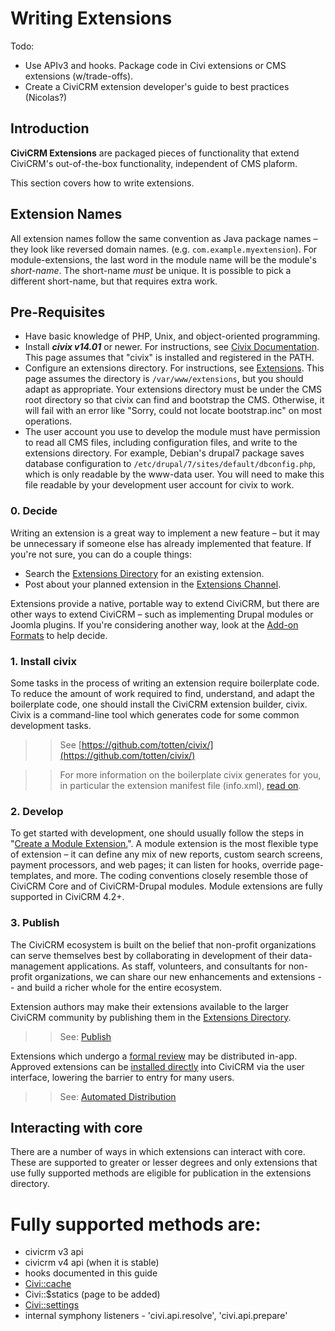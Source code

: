 # Writing Extensions

Todo:

- Use APIv3 and hooks. Package code in Civi extensions or CMS extensions (w/trade-offs).
- Create a CiviCRM extension developer's guide to best practices (Nicolas?)

## Introduction

**CiviCRM Extensions** are packaged pieces of functionality that extend CiviCRM's out-of-the-box functionality, independent of CMS plaform.

This section covers how to write extensions.

## Extension Names

All extension names follow the same convention as Java package names – they look like reversed domain names. (e.g.  `com.example.myextension`). For module-extensions, the last word in the module name will be the module's *short-name*. The short-name *must* be unique. It is possible to pick a different short-name, but that requires extra work.

## Pre-Requisites

-   Have basic knowledge of PHP, Unix, and object-oriented programming.
-   Install ***civix v14.01*** or newer. For instructions, see [Civix Documentation](/extensions/civix.md/). This page assumes that "civix" is installed and registered in the PATH.
-   Configure an extensions directory. For instructions, see [Extensions](/extensions/index.md). This page assumes the directory is `/var/www/extensions`, but you should adapt as appropriate. Your extensions directory must be under the CMS root directory so that civix can find and bootstrap the CMS. Otherwise, it will fail with an error like "Sorry, could not locate bootstrap.inc" on most operations.
-   The user account you use to develop the module must have permission to read all CMS files, including configuration files, and write to the extensions directory. For example, Debian's drupal7 package saves database configuration to `/etc/drupal/7/sites/default/dbconfig.php`, which is only readable by the www-data user. You will need to make this file readable by your development user account for civix to work.

### 0. Decide
Writing an extension is a great way to implement a new feature – but it may be unnecessary if someone else has already implemented that feature. If you're not sure, you can do a couple things:
- Search the [Extensions Directory](http://civicrm.org/extensions) for an existing extension.
- Post about your planned extension in the [Extensions Channel](https://chat.civicrm.org/civicrm/channels/extensions).

Extensions provide a native, portable way to extend CiviCRM, but there are other ways to extend CiviCRM – such as implementing Drupal modules or Joomla plugins. If you're considering another way, look at the [Add-on Formats](/extensions/packaging.md)
to help decide.

### 1. Install civix
Some tasks in the process of writing an extension require boilerplate code. To reduce the amount of work required to find, understand, and adapt the boilerplate code, one should install the CiviCRM extension builder, civix. Civix is a command-line tool which generates code for some common development tasks.

>> See [https://github.com/totten/civix/](https://github.com/totten/civix/)

>> For more information on the boilerplate civix generates for you, in particular the extension manifest file (info.xml), [read on](/extensions/info-xml.md).

### 2. Develop
To get started with development, one should usually follow the steps in "[Create a Module Extension.](/extensions/civix.md#generate-module)". A module extension is the most flexible type of extension – it can define any mix of new reports, custom search screens, payment processors, and web pages; it can listen for hooks, override page-templates, and more. The coding
conventions closely resemble those of CiviCRM Core and of CiviCRM-Drupal modules. Module extensions are fully supported in CiviCRM 4.2+.

### 3. Publish
The CiviCRM ecosystem is built on the belief that non-profit organizations can serve themselves best by collaborating in development of their data-management applications. As staff, volunteers, and consultants for non-profit organizations, we can share our new enhancements and extensions -- and build a richer whole for the entire ecosystem.

Extension authors may make their extensions available to the larger CiviCRM community by publishing them in the [Extensions Directory](https://civicrm.org/extensions).

>> See: [Publish](/extensions/publish.md)

Extensions which undergo a [formal review](/extensions/lifecycle.md#formal-review) may be distributed in-app. Approved extensions can be [installed directly](https://docs.civicrm.org/user/en/master/introduction/extensions/#installing-extensions) into CiviCRM via the user interface, lowering the barrier to entry for many users.

>> See: [Automated Distribution](/extensions/publish.md#automated-distribution)

## Interacting with core

There are a number of ways in which extensions can interact with core. These are supported to greater or lesser degrees and only extensions that use fully supported methods are eligible for publication in the extensions directory.

# Fully supported methods are:
 - civicrm v3 api
 - civicrm v4 api (when it is stable)
 - hooks documented in this guide
 - [Civi::cache](https://docs.civicrm.org/dev/en/latest/framework/cache/)
 - Civi::$statics (page to be added)
 - [Civi::settings](https://docs.civicrm.org/dev/en/latest/framework/setting/)
 - internal symphony listeners  - 'civi.api.resolve', 'civi.api.prepare'